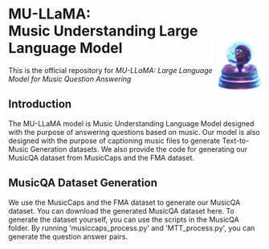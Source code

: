 <div>
  <h1>
    MU-LLaMA: <br>Music Understanding Large Language Model
    <img src="MU-LLaMA.png" height=100px align="right"/>
  </h1>
</div>

This is the official repository for *MU-LLaMA: Large Language Model for Music Question Answering*

## Introduction
The MU-LLaMA model is Music Understanding Language Model designed with the purpose of answering questions based on music. Our model is also designed with the purpose of captioning music files to generate Text-to-Music Generation datasets. We also provide the code for generating our MusicQA dataset from MusicCaps and the FMA dataset.

## MusicQA Dataset Generation

We use the MusicCaps and the FMA dataset to generate our MusicQA dataset. You can download the generated MusicQA dataset here. To generate the dataset yourself, you can use the scripts in the MusicQA folder. By running 'musiccaps_process.py' and 'MTT_process.py', you can generate the question answer pairs. 
